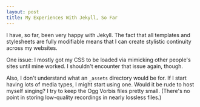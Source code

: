 ```yaml
---
layout: post
title: My Experiences With Jekyll, So Far
---
```

I have, so far, been very happy with Jekyll. The fact that all templates and stylesheets are fully modifiable means that I can create stylistic continuity across my websites.

One issue: I mostly got my CSS to be loaded via mimicking other people's sites until mine worked. I shouldn't encounter that issue again, though.

Also, I don't understand what an `_assets` directory would be for. If I start having lots of media types, I might start using one. Would it be rude to host myself singing? I try to keep the Ogg Vorbis files pretty small. (There's no point in storing low-quality recordings in nearly lossless files.)